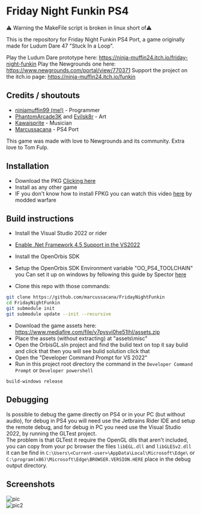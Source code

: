 # Friday Night Funkin PS4

⚠️ Warning the MakeFile script is broken in linux short of⚠️

This is the repository for Friday Night Funkin PS4 Port, a game originally made for Ludum Dare 47 "Stuck In a Loop".

Play the Ludum Dare prototype here: https://ninja-muffin24.itch.io/friday-night-funkin
Play the Newgrounds one here: https://www.newgrounds.com/portal/view/770371
Support the project on the itch.io page: https://ninja-muffin24.itch.io/funkin

## Credits / shoutouts

- [ninjamuffin99 (me!)](https://twitter.com/ninja_muffin99) - Programmer
- [PhantomArcade3K](https://twitter.com/phantomarcade3k) and [Evilsk8r](https://twitter.com/evilsk8r) - Art
- [Kawaisprite](https://twitter.com/kawaisprite) - Musician
- [Marcussacana](https://github.com/marcussacana) - PS4 Port

This game was made with love to Newgrounds and its community. Extra love to Tom Fulp.

## Installation
- Download the PKG [Clicking here](https://github.com/marcussacana/FridayNightFunkin/releases/)
- Install as any other game
- IF you don't know how to install FPKG you can watch this video [here](https://www.youtube.com/watch?v=ljw-EizKTas) by modded warfare

## Build instructions
- Install the Visual Studio 2022 or rider
- [Enable .Net Framework 4.5 Support in the VS2022](https://stackoverflow.com/questions/70022194/open-net-framework-4-5-project-in-vs-2022-is-there-any-workaround)
- Install the OpenOrbis SDK 
- Setup the OpenOrbis SDK Environment variable "OO_PS4_TOOLCHAIN" you Can set it up on windows by fellowing this guide by Spector [here](https://www.youtube.com/watch?v=pqzsva6OjuE)

- Clone this repo with those commands:
```sh
git clone https://github.com/marcussacana/FridayNightFunkin
cd FridayNightFunkin
git submodule init
git submodule update --init --recursive
```
- Download the game assets here: https://www.mediafire.com/file/v7pysvi0he51lhl/assets.zip
- Place the assets (without extracting) at "assets\misc"
- Open the OrbisGL.sln project and  find the bulid text on top it say bulid and click that then you will see bulid solution click that
- Open the "Developer Command Prompt for VS 2022" 
- Run in this project root directory the command in the `Developer Command Prompt` or `Developer powershell`
```
build-windows release
```

## Debugging
Is possible to debug the game directly on PS4 or in your PC (but without audio),
for debug in PS4 you will need use the Jetbrains Rider IDE and setup the remote debug, and for debug in PC you need use the Visual Studio 2022, by running the GLTest project.  
The problem is that GLTest it require the OpenGL dlls that aren't included, you can copy from your pc browser the files `libEGL.dll` and `libGLESv2.dll` it can be find in `C:\Users\<Current-user>\AppData\Local\Microsoft\Edge\` or `C:\program(x86)\Microsoft\Edge\BROWSER.VERSION.HERE` place in the debug output directory.

## Screenshots
![pic](https://github.com/marcussacana/FridayNightFunkin/assets/10576957/bb31fa58-ff8b-43c5-b780-ae6c9dd9d149)  
![pic2](https://github.com/marcussacana/FridayNightFunkin/assets/10576957/cd22a728-5f59-45d5-87ff-3d274d731822)
